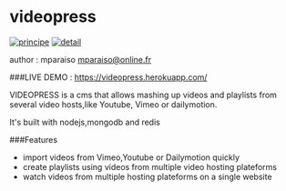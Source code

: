 videopress
=========

[![principe](http://aikah.online.fr/cdn/videopress/principe.png)](http://videopress.herokuapp.com/) [![detail](http://aikah.online.fr/cdn/videopress/detail.png)](http://videopress.herokuapp.com/video/53be064a585e54b00036147a)

author : mparaiso <mparaiso@online.fr>

###LIVE DEMO : https://videopress.herokuapp.com/

VIDEOPRESS is a cms that allows mashing up videos and playlists from several video hosts,like Youtube,
Vimeo or dailymotion.

It's built with nodejs,mongodb and redis

###Features

+ import videos from Vimeo,Youtube or Dailymotion quickly
+ create playlists using videos from multiple video hosting plateforms
+ watch videos from multiple hosting plateforms on a single website
